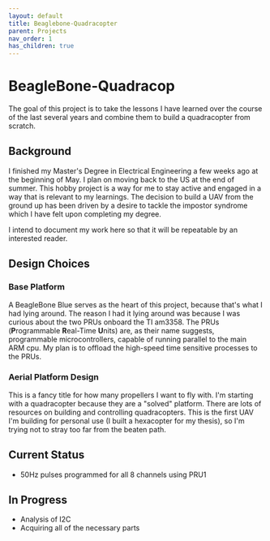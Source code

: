 ```yaml
---
layout: default
title: Beaglebone-Quadracopter
parent: Projects
nav_order: 1
has_children: true
---
```

# **BeagleBone-Quadracop**
The goal of this project is to take the lessons I have learned over the course of the last several years and combine them to build a quadracopter from scratch.

## Background
I finished my Master's Degree in Electrical Engineering a few weeks ago at the beginning of May. I plan on moving back to the US at the end of summer. This hobby project is a way for me to stay active and engaged in a way that is relevant to my learnings. The decision to build a UAV from the ground up has been driven by a desire to tackle the impostor syndrome which I have felt upon completing my degree.

I intend to document my work here so that it will be repeatable by an interested reader.

## Design Choices
### Base Platform
A BeagleBone Blue serves as the heart of this project, because that's what I had lying around. The reason I had it lying around was because I was curious about the two PRUs onboard the TI am3358. The PRUs (**P**rogrammable **R**eal-Time **U**nits) are, as their name suggests, programmable microcontrollers, capable of running parallel to the main ARM cpu. My plan is to offload the high-speed time sensitive processes to the PRUs.

### Aerial Platform Design
This is a fancy title for how many propellers I want to fly with. I'm starting with a quadracopter because they are a "solved" platform. There are lots of resources on building and controlling quadracopters. This is the first UAV I'm building for personal use (I built a hexacopter for my thesis), so I'm trying not to stray too far from the beaten path.

## Current Status
- 50Hz pulses programmed for all 8 channels using PRU1

## In Progress
- Analysis of I2C
- Acquiring all of the necessary parts
